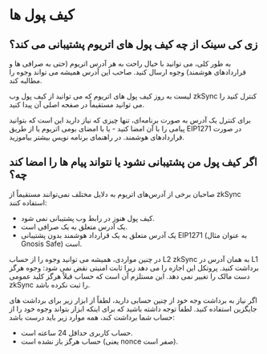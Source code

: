# کیف پول ها

## &#x20;  زی کی سینک از چه کیف پول های اتریوم پشتیبانی می کند؟                                                                                 &#x20;

به طور کلی، می توانید با خیال راحت به هر آدرس اتریوم (حتی به صرافی ها و قراردادهای هوشمند) وجوه ارسال کنید. صاحب این آدرس همیشه می تواند وجوه را مطالبه کند.                                                                       &#x20;

لیست به روز کیف پول های اتریوم که می توانید از کیف پول وب zkSync کنترل کنید را می توانید مستقیماً در صفحه اصلی آن پیدا کنید.                                                                                                                                        &#x20;

برای کنترل یک آدرس به صورت برنامه‌ای، تنها چیزی که نیاز دارید این است که بتوانید پیامی را با آن امضا کنید - یا با امضای بومی اتریوم یا از طریق EIP1271 در صورت قراردادهای هوشمند. در راهنمای برنامه نویس بیشتر بیاموزید.&#x20;

## اگر کیف پول من پشتیبانی نشود یا نتواند پیام ها را امضا کند چه؟

صاحبان برخی از آدرس‌های اتریوم به دلایل مختلف نمی‌توانند مستقیماً از zkSync استفاده کنند:                      &#x20;

* کیف پول هنوز در رابط وب پشتیبانی نمی شود.
* یک آدرس متعلق به یک صرافی است.
* یک آدرس متعلق به یک قرارداد هوشمند بدون پشتیبانی EIP1271 (به عنوان مثال Gnosis Safe) است.

در چنین مواردی، همیشه می توانید وجوه را از حساب L2 zkSync به همان آدرس در L1 برداشت کنید. پروتکل این اجازه را می دهد زیرا ثابت امنیتی نقض نمی شود: وجوه هرگز دست مالک را تغییر نمی دهد. این مستلزم آن است که حساب قبلاً هرگز کلید عمومی zkSync را ثبت نکرده باشد.                                                                                  &#x20;

اگر نیاز به برداشت وجه خود از چنین حسابی دارید، لطفاً از ابزار زیر برای برداشت های جایگزین استفاده کنید. لطفاً توجه داشته باشید که برای اینکه ابزار بتواند وجوه خود را از حساب شما برداشت کند، همه موارد زیر باید درست باشد:

* حساب کاربری حداقل 24 ساعته است.
* حساب هرگز باز نشده است (یعنی nonce صفر است).

